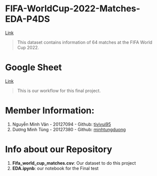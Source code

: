 # FIFA-WorldCup-2022-Matches-EDA-P4DS
[Link](https://www.kaggle.com/datasets/die9origephit/fifa-world-cup-2022-complete-dataset) 
> This dataset contains information of 64 matches at the FIFA World Cup 2022.
# Google Sheet
[Link](https://docs.google.com/spreadsheets/d/1vqqrz0bnTyehwHPhmyx1h223h895LtK_BNPYU_n4oTo/edit#gid=0)
> This is our workflow for this final project.
# Member Information:
1. Nguyễn Minh Văn - 20127094 - Github: [tivivui95](https://github.com/tivivui95)
2. Dương Minh Tùng - 20127380 - Github: [minhtungduong](https://github.com/minhtungduong)
# Info about our Repository
1. **Fifa_world_cup_matches.csv**: Our dataset to do this project 
2. **EDA.ipynb**: our notebook for the Final test
